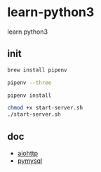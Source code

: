 # learn-python3

learn python3

## init

```bash
brew install pipenv

pipenv --three

pipenv install

chmod +x start-server.sh
./start-server.sh

```

## doc

* [aiohttp](https://aiohttp.readthedocs.io/en/stable/)
* [pymysql](https://pymysql.readthedocs.io/en/latest/)
